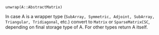 ```
unwrap(A::AbstractMatrix)
```

In case A is a wrapper type (`SubArray, Symmetric, Adjoint, SubArray, Triangular, Tridiagonal`, etc.) convert to `Matrix` or `SparseMatrixCSC`, depending on final storage type of A. For other types return A itself.
